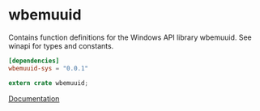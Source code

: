 # wbemuuid #
Contains function definitions for the Windows API library wbemuuid. See winapi for types and constants.

```toml
[dependencies]
wbemuuid-sys = "0.0.1"
```

```rust
extern crate wbemuuid;
```

[Documentation](https://retep998.github.io/doc/wbemuuid/)
